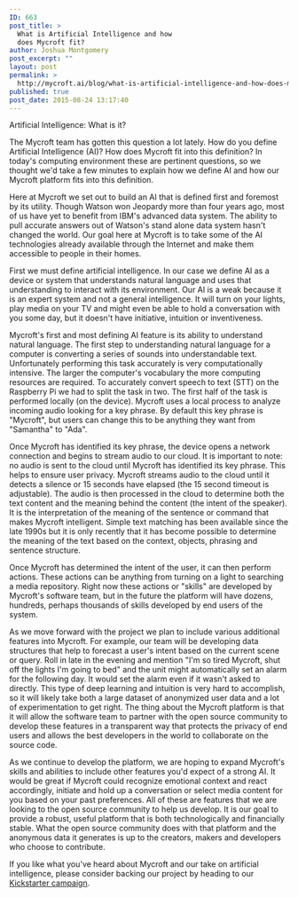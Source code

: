 ```yaml
---
ID: 663
post_title: >
  What is Artificial Intelligence and how
  does Mycroft fit?
author: Joshua Montgomery
post_excerpt: ""
layout: post
permalink: >
  http://mycroft.ai/blog/what-is-artificial-intelligence-and-how-does-mycroft-fit/
published: true
post_date: 2015-08-24 13:17:40
---
```

<p class="western">Artificial Intelligence: What is it?</p>
<p class="western">The Mycroft team has gotten this question a lot lately. How do you define Artificial Intelligence (AI)? How does Mycroft fit into this definition? In today's computing environment these are pertinent questions, so we thought we'd take a few minutes to explain how we define AI and how our Mycroft platform fits into this definition.</p>
<p class="western">Here at Mycroft we set out to build an AI that is defined first and foremost by its utility. Though Watson won Jeopardy more than four years ago, most of us have yet to benefit from IBM's advanced data system. The ability to pull accurate answers out of Watson's stand alone data system hasn't changed the world. Our goal here at Mycroft is to take some of the AI technologies already available through the Internet and make them accessible to people in their homes.</p>
<p class="western">First we must define artificial intelligence. In our case we define AI as a device or system that understands natural language and uses that understanding to interact with its environment. Our AI is a weak because it is an expert system and not a general intelligence. It will turn on your lights, play media on your TV and might even be able to hold a conversation with you some day, but it doesn't have initiative, intuition or inventiveness.</p>
<p class="western">Mycroft's first and most defining AI feature is its ability to understand natural language. The first step to understanding natural language for a computer is converting a series of sounds into understandable text. Unfortunately performing this task accurately is very computationally intensive. The larger the computer's vocabulary the more computing resources are required. To accurately convert speech to text (STT) on the Raspberry Pi we had to split the task in two. The first half of the task is performed locally (on the device). Mycroft uses a local process to analyze incoming audio looking for a key phrase. By default this key phrase is "Mycroft", but users can change this to be anything they want from "Samantha" to "Ada".</p>
<p class="western">Once Mycroft has identified its key phrase, the device opens a network connection and begins to stream audio to our cloud. It is important to note: no audio is sent to the cloud until Mycroft has identified its key phrase. This helps to ensure user privacy. Mycroft streams audio to the cloud until it detects a silence or 15 seconds have elapsed (the 15 second timeout is adjustable). The audio is then processed in the cloud to determine both the text content and the meaning behind the content (the intent of the speaker). It is the interpretation of the meaning of the sentence or command that makes Mycroft intelligent. Simple text matching has been available since the late 1990s but it is only recently that it has become possible to determine the meaning of the text based on the context, objects, phrasing and sentence structure.</p>
<p class="western">Once Mycroft has determined the intent of the user, it can then perform actions. These actions can be anything from turning on a light to searching a media repository. Right now these actions or "skills" are developed by Mycroft's software team, but in the future the platform will have dozens, hundreds, perhaps thousands of skills developed by end users of the system.</p>
<p class="western">As we move forward with the project we plan to include various additional features into Mycroft. For example, our team will be developing data structures that help to forecast a user's intent based on the current scene or query. Roll in late in the evening and mention "I'm so tired Mycroft, shut off the lights I'm going to bed" and the unit might automatically set an alarm for the following day. It would set the alarm even if it wasn't asked to directly. This type of deep learning and intuition is very hard to accomplish, so it will likely take both a large dataset of anonymized user data and a lot of experimentation to get right. The thing about the Mycroft platform is that it will allow the software team to partner with the open source community to develop these features in a transparent way that protects the privacy of end users and allows the best developers in the world to collaborate on the source code.</p>
<p class="western">As we continue to develop the platform, we are hoping to expand Mycroft's skills and abilities to include other features you'd expect of a strong AI. It would be great if Mycroft could recognize emotional context and react accordingly, initiate and hold up a conversation or select media content for you based on your past preferences. All of these are features that we are looking to the open source community to help us develop. It is our goal to provide a robust, useful platform that is both technologically and financially stable. What the open source community does with that platform and the anonymous data it generates is up to the creators, makers and developers who choose to contribute.</p>
<p class="western">If you like what you've heard about Mycroft and our take on artificial intelligence, please consider backing our project by heading to our <a href="https://www.kickstarter.com/projects/aiforeveryone/mycroft-an-open-source-artificial-intelligence-for" target="_blank" rel="noopener">Kickstarter campaign</a>.</p>